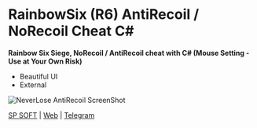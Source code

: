 
# RainbowSix (R6) AntiRecoil / NoRecoil Cheat C#
**Rainbow Six Siege, NoRecoil / AntiRecoil cheat with C# (Mouse Setting - Use at Your Own Risk)**

 - Beautiful UI
 - External

![NeverLose AntiRecoil ScreenShot](https://mojtabakaramloo.ir/neverlose.png)

[SP SOFT](https://sp-soft.ir) | [Web](https://karamlou.com) | [Telegram](https://t.me/sir_programmer)

